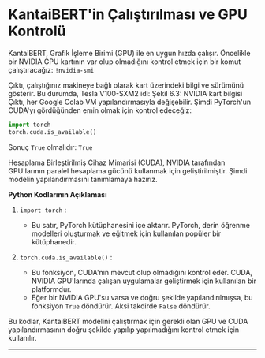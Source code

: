 # KantaiBERT'in Çalıştırılması ve GPU Kontrolü

KantaiBERT, Grafik İşleme Birimi (GPU) ile en uygun hızda çalışır. Öncelikle bir NVIDIA GPU kartının var olup olmadığını kontrol etmek için bir komut çalıştıracağız: `!nvidia-smi`

Çıktı, çalıştığınız makineye bağlı olarak kart üzerindeki bilgi ve sürümünü gösterir. Bu durumda, Tesla V100-SXM2 idi: 
Şekil 6.3: NVIDIA kart bilgisi 
Çıktı, her Google Colab VM yapılandırmasıyla değişebilir. Şimdi PyTorch'un CUDA'yı gördüğünden emin olmak için kontrol edeceğiz:

```python
import torch
torch.cuda.is_available()
```

 Sonuç `True` olmalıdır: `True`

Hesaplama Birleştirilmiş Cihaz Mimarisi (CUDA), NVIDIA tarafından GPU'larının paralel hesaplama gücünü kullanmak için geliştirilmiştir. Şimdi modelin yapılandırmasını tanımlamaya hazırız.

**Python Kodlarının Açıklaması**

1. `import torch` : 
   - Bu satır, PyTorch kütüphanesini içe aktarır. PyTorch, derin öğrenme modelleri oluşturmak ve eğitmek için kullanılan popüler bir kütüphanedir.

2. `torch.cuda.is_available()` : 
   - Bu fonksiyon, CUDA'nın mevcut olup olmadığını kontrol eder. CUDA, NVIDIA GPU'larında çalışan uygulamalar geliştirmek için kullanılan bir platformdur.
   - Eğer bir NVIDIA GPU'su varsa ve doğru şekilde yapılandırılmışsa, bu fonksiyon `True` döndürür. Aksi takdirde `False` döndürür.

Bu kodlar, KantaiBERT modelini çalıştırmak için gerekli olan GPU ve CUDA yapılandırmasının doğru şekilde yapılıp yapılmadığını kontrol etmek için kullanılır.

---

